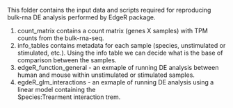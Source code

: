This folder contains the input data and scripts required for reproducing bulk-rna DE analysis performed by EdgeR package.

1. count_matrix contains a count matrix (genes X samples) with TPM counts from the bulk-rna-seq.
2. info_tables contains metadata for each sample (species, unstimulated or stimulated, etc.). Using the info table we can decide what is the base of comparison between the samples.
3. edgeR_function_general - an exmaple of running DE analysis between human and mouse within unstimulated or stimulated samples.
4. egdeR_glm_interactions - an exmaple of running DE analysis using a linear model containing the     
Species:Trearment interaction trem. 
